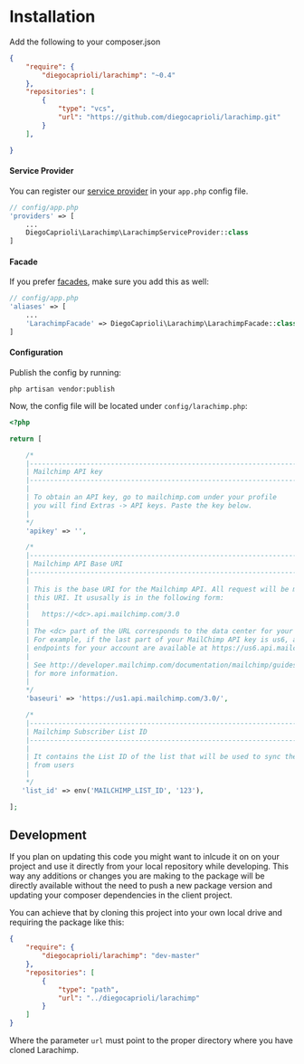 # Installation

Add the following to your composer.json

```json
{
    "require": {
        "diegocaprioli/larachimp": "~0.4"
    },
    "repositories": [        
        {
            "type": "vcs",
            "url": "https://github.com/diegocaprioli/larachimp.git"
        }
    ],

}
```

#### Service Provider
You can register our [service provider](http://laravel.com/docs/5.1/providers) in your `app.php` config file.

```php
// config/app.php
'providers' => [
    ...
    DiegoCaprioli\Larachimp\LarachimpServiceProvider::class
]
```

#### Facade
If you prefer [facades](http://laravel.com/docs/5.1/facades), make sure you add this as well:

```php
// config/app.php
'aliases' => [
    ...
    'LarachimpFacade' => DiegoCaprioli\Larachimp\LarachimpFacade::class
]
```

#### Configuration
Publish the config by running:

    php artisan vendor:publish

Now, the config file will be located under `config/larachimp.php`:

```php
<?php

return [

    /*
    |--------------------------------------------------------------------------
    | Mailchimp API key
    |--------------------------------------------------------------------------
    |
    | To obtain an API key, go to mailchimp.com under your profile
    | you will find Extras -> API keys. Paste the key below.
    |
    */
    'apikey' => '',

    /*
    |--------------------------------------------------------------------------
    | Mailchimp API Base URI
    |--------------------------------------------------------------------------
    |
    | This is the base URI for the Mailchimp API. All request will be made to
    | this URI. It ususally is in the following form:
    |
    |   https://<dc>.api.mailchimp.com/3.0
    |
    | The <dc> part of the URL corresponds to the data center for your account. 
    | For example, if the last part of your MailChimp API key is us6, all API 
    | endpoints for your account are available at https://us6.api.mailchimp.com/3.0/.
    |
    | See http://developer.mailchimp.com/documentation/mailchimp/guides/get-started-with-mailchimp-api-3/
    | for more information.
    |
    */
    'baseuri' => 'https://us1.api.mailchimp.com/3.0/',

    /*
    |--------------------------------------------------------------------------
    | Mailchimp Subscriber List ID
    |--------------------------------------------------------------------------
    |    
    | It contains the List ID of the list that will be used to sync the emails
    | from users
    |
    */
   'list_id' => env('MAILCHIMP_LIST_ID', '123'),

];
```


## Development

If you plan on updating this code you might want to inlcude it on on your
project and use it directly from your local repository while developing. This 
way any additions or changes you are making to the package will be directly 
available without the need to push a new package version and updating your 
composer dependencies in the client project.

You can achieve that by cloning this project into your own local drive and 
requiring the package like this:

```json
{
    "require": {
        "diegocaprioli/larachimp": "dev-master"
    },
    "repositories": [        
        {
            "type": "path",
            "url": "../diegocaprioli/larachimp"
        }
    ]
}
```

Where the parameter `url` must point to the proper directory where you have 
cloned Larachimp.